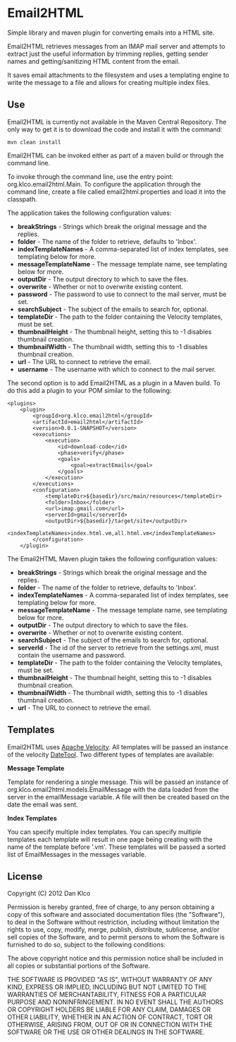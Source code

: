 Email2HTML
==========

Simple library and maven plugin for converting emails into a HTML site.

Email2HTML retrieves messages from an IMAP mail server and attempts to extract just the useful information by trimming replies, getting sender names and getting/sanitizing HTML content from the email.

It saves email attachments to the filesystem and uses a templating engine to write the message to a file and allows for creating multiple index files.

Use
----------

Email2HTML is currently not available in the Maven Central Repository.  The only way to get it is to download the code and install it with the command:

	mvn clean install

Email2HTML can be invoked either as part of a maven build or through the command line.

To invoke through the command line, use the entry point: org.klco.email2html.Main.  To configure the application through the command line, create a file called email2html.properties and load it into the classpath.

The application takes the following configuration values:

* **breakStrings** - Strings which break the original message and the replies.
* **folder** - The name of the folder to retrieve, defaults to 'Inbox'.
* **indexTemplateNames** - A comma-separated list of index templates, see templating below for more.
* **messageTemplateName** - The message template name, see templating below for more.
* **outputDir** - The output directory to which to save the files.
* **overwrite** - Whether or not to overwrite existing content.
* **password** - The password to use to connect to the mail server, must be set.
* **searchSubject** - The subject of the emails to search for, optional.
* **templateDir** - The path to the folder containing the Velocity templates, must be set.
* **thumbnailHeight** - The thumbnail height, setting this to -1 disables thumbnail creation.
* **thumbnailWidth** - The thumbnail width, setting this to -1 disables thumbnail creation.
* **url** - The URL to connect to retrieve the email.
* **username** - The username with which to connect to the mail server.

The second option is to add Email2HTML as a plugin in a Maven build.  To do this add a plugin to your POM similar to the following:

	<plugins>
		<plugin>
			<groupId>org.klco.email2html</groupId>
			<artifactId>email2html</artifactId>
			<version>0.0.1-SNAPSHOT</version>
			<executions>
				<execution>
					<id>download-code</id>
					<phase>verify</phase>
					<goals>
						<goal>extractEmails</goal>
					</goals>
				</execution>
			</executions>
			<configuration>
				<templateDir>${basedir}/src/main/resources</templateDir>
				<folder>Inbox</folder>
				<url>imap.gmail.com</url>
				<serverId>gmail</serverId>
				<outputDir>${basedir}/target/site</outputDir>
				<indexTemplateNames>index.html.vm,all.html.vm</indexTemplateNames>
			</configuration>
		</plugin>

The Email2HTML Maven plugin takes the following configuration values:

* **breakStrings** - Strings which break the original message and the replies.
* **folder** - The name of the folder to retrieve, defaults to 'Inbox'.
* **indexTemplateNames** - A comma-separated list of index templates, see templating below for more.
* **messageTemplateName** - The message template name, see templating below for more.
* **outputDir** - The output directory to which to save the files.
* **overwrite** - Whether or not to overwrite existing content.
* **searchSubject** - The subject of the emails to search for, optional.
* **serverId** - The id of the server to retrieve from the settings.xml, must contain the username and password.
* **templateDir** - The path to the folder containing the Velocity templates, must be set.
* **thumbnailHeight** - The thumbnail height, setting this to -1 disables thumbnail creation.
* **thumbnailWidth** - The thumbnail width, setting this to -1 disables thumbnail creation.
* **url** - The URL to connect to retrieve the email.

Templates 
----------

Email2HTML uses [Apache Velocity](http://velocity.apache.org/).  All templates will be passed an instance of the velocity [DateTool](http://velocity.apache.org/tools/devel/javadoc/org/apache/velocity/tools/generic/DateTool.html).  Two different types of templates are available:

**Message Template**

Template for rendering a single message.  This will be passed an instance of org.klco.email2html.models.EmailMessage with the data loaded from the server in the emailMessage variable.  A file will then be created based on the date the email was sent.

**Index Templates**

You can specify multiple index templates.  You can specify multiple templates each template will result in one page being creating with the name of the template before '.vm'.  These templates will be passed a sorted list of EmailMessages in the messages variable.

License 
---------- 

Copyright (C) 2012  Dan Klco

Permission is hereby granted, free of charge, to any person obtaining a copy of this software and associated documentation files (the "Software"), to deal in the Software without restriction, including without limitation the rights to use, copy, modify, merge, publish, distribute, sublicense, and/or sell copies of the Software, and to permit persons to whom the Software is furnished to do so, subject to the following conditions:

The above copyright notice and this permission notice shall be included in all copies or substantial portions of the Software.

THE SOFTWARE IS PROVIDED "AS IS", WITHOUT WARRANTY OF ANY KIND, EXPRESS OR IMPLIED, INCLUDING BUT NOT LIMITED TO THE WARRANTIES OF MERCHANTABILITY, FITNESS FOR A PARTICULAR PURPOSE AND NONINFRINGEMENT. IN NO EVENT SHALL THE AUTHORS OR COPYRIGHT HOLDERS BE LIABLE FOR ANY CLAIM, DAMAGES OR OTHER LIABILITY, WHETHER IN AN ACTION OF CONTRACT, TORT OR OTHERWISE, ARISING FROM, OUT OF OR IN CONNECTION WITH THE SOFTWARE OR THE USE OR OTHER DEALINGS IN THE SOFTWARE.